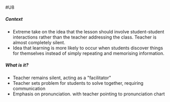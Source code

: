#U8 
##### Context
- Extreme take on the idea that the lesson should involve student-student interactions rather than the teacher addressing the class. Teacher is almost completely silent.
- Idea that learning is more likely to occur when students discover things for themselves instead of simply repeating and memorising information.

##### What is it?
- Teacher remains silent, acting as a "facilitator"
- Teacher sets problem for students to solve together, requiring communication
- Emphasis on pronunciation. with teacher pointing to pronunciation chart
